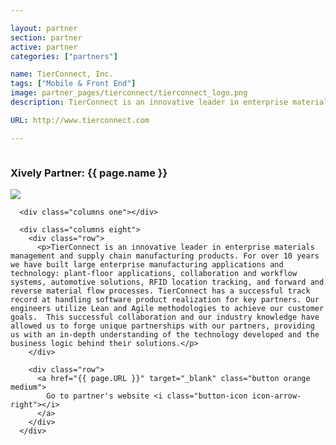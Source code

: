 ```yaml
---

layout: partner
section: partner
active: partner
categories: ["partners"]

name: TierConnect, Inc.
tags: ["Mobile & Front End"]
image: partner_pages/tierconnect/tierconnect_logo.png
description: TierConnect is an innovative leader in enterprise materials management and supply chain manufacturing products.

URL: http://www.tierconnect.com

---
```


<section class="dev-center">

  <section class="row">
    <div class="twelve columns">
      <h1 class="big-heading font-light key-message">Xively Partner: <strong>{{ page.name }}</strong></h1>
    </div>
  </section>

  <section class="row">
      <div class="columns three">
        <img src="{{ page.image | asset_path }}" />   
      </div>

      <div class="columns one"></div>

      <div class="columns eight">        
        <div class="row">
          <p>TierConnect is an innovative leader in enterprise materials management and supply chain manufacturing products. For over 10 years we have built large enterprise manufacturing applications and technology: plant-floor applications, collaboration and workflow systems, automotive solutions, RFID location tracking, and forward and reverse material flow processes. TierConnect has a successful track record at handling software product realization for key partners. Our engineers utilize Lean and Agile methodologies to achieve our customer goals.  This successful collaboration and our industry knowledge have allowed us to forge unique partnerships with our partners, providing us with an in-depth understanding of the technology developed and the business logic behind their solutions.</p>
        </div>

        <div class="row">
          <a href="{{ page.URL }}" target="_blank" class="button orange medium">
            Go to partner's website <i class="button-icon icon-arrow-right"></i>
          </a>
        </div>
      </div>
  </section>


</section>